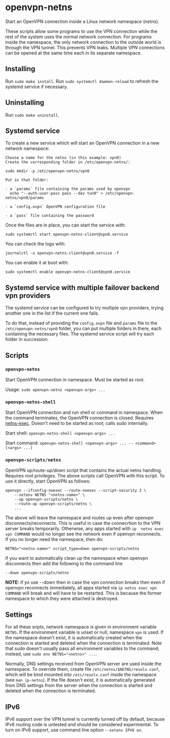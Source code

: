 openvpn-netns
=============

Start an OpenVPN connection inside a Linux network namespace (netns).

These scripts allow some programs to use the VPN connection while the
rest of the system uses the normal network connection. For programs
inside the namespace, the only network connection to the outside world
is through the VPN tunnel. This prevents VPN leaks. Multiple VPN
connections can be opened at the same time each in its separate
namespace.

Installing
----------

Run `sudo make install`.
Run `sudo systemctl daemon-reload` to refresh the systemd service if necessary.

Uninstalling
----------

Run `sudo make uninstall`.

Systemd service
---------------

To create a new service which will start an OpenVPN connection in
a new network namespace:

    Choose a name for the netns (in this example: vpn0)
    Create the corresponding folder in /etc/openvpn-netns/:

    sudo mkdir -p /etc/openvpn-netns/vpn0

    Put in that folder:

    - a `params` file containing the params used by openvpn
      echo "--auth-user-pass pass --dev tun0" > /etc/openvpn-netns/vpn0/params

    - a `config.ovpn` OpenVPN configuration file

    - a `pass` file containing the password

Once the files are in place, you can start the service with:

    sudo systemctl start openvpn-netns-client@vpn0.service

You can check the logs with:

    journalctl -u openvpn-netns-client@vpn0.service -f

You can enable it at boot with:

    sudo systemctl enable openvpn-netns-client@vpn0.service

Systemd service with multiple failover backend vpn providers
------------------------------------------------------------

The systemd service can be configured to try multiple vpn providers,
trying another one in the list if the current one fails.

To do that, instead of providing the `config.ovpn` file and `params` file to the
`/etc/openvpn-netns/vpn0` folder, you can put multiple folders in there, each containing
the necessary files. The systemd service script will try each folder in succession.

Scripts
-------

### `openvpn-netns`

Start OpenVPN connection in namespace. Must be started as root.

Usage: `sudo openvpn-netns <openvpn-args> ...`


### `openvpn-netns-shell`

Start OpenVPN connection and run shell or command in namespace. When
the command terminates, the OpenVPN connection is closed. Requires
[netns-exec]. Doesn't need to be started as root; calls sudo
internally.

Start shell: `openvpn-netns-shell <openvpn-args> ...`

Start command: `openvpn-netns-shell <openvpn-args> ... -- <command> [<args> ...]`


### `openvpn-scripts/netns`

OpenVPN up/route-up/down script that contains the actual netns
handling. Requires root privileges. The above scripts call OpenVPN
with this script. To use it directly, start OpenVPN as follows:

    openvpn --ifconfig-noexec --route-noexec --script-security 2 \
        --setenv NETNS "<netns-name>" \
        --up openvpn-scripts/netns \
        --route-up openvpn-scripts/netns \
        ...

The above will leave the namespace and routes up even after openvpn
disconnects/reconnects. This is useful in case the connecrtion to the
VPN server breaks temporarily. Otherwise, any apps started with `ip 
netns exec vpn COMMAND` would no longer see the network even if
openvpn reconnects. If you no longer need the namespace, then do:

    NETNS="<netns-name>" script_type=down openvpn-scripts/netns

If you want to automatically clean up the namespace when openvpn
disconnects then add the following to the command line

    --down openvpn-scripts/netns

**NOTE:** if yo use --down then in case the vpn connection breaks then
even if openvpn reconnects immediately, all apps started via `ip netns
exec vpn COMMAND` will break and will have to be restarted. This is
because the former namespace to which they were attached is destroyed.

Settings
--------

For all these sripts, network namespace is given in environment
variable `NETNS`. If the environment variable is unset or null,
namespace `vpn` is used. If the namespace doesn't exist, it is
automatically created when the connection is started and deleted when
the connection is terminated. Note that sudo doesn't usually pass all
environment variables to the command; instead, use `sudo env
NETNS="<netns>" ...`.

Normally, DNS settings received from OpenVPN server are used inside
the namespace. To override them, create file
`/etc/netns/$NETNS/resolv.conf`, which will be bind mounted into
`/etc/resolv.conf` inside the namespace (see `man ip-netns`). If the
file doesn't exist, it is automatically generated from DNS settings
from the server when the connection is started and deleted when the
connection is terminated.

IPv6
----

IPv6 support over the VPN tunnel is currently turned off by default,
because IPv6 routing code is untested and should be considered
experimental. To turn on IPv6 support, use command line option
`--setenv IPV6 on`.


[netns-exec]: https://github.com/pekman/netns-exec
